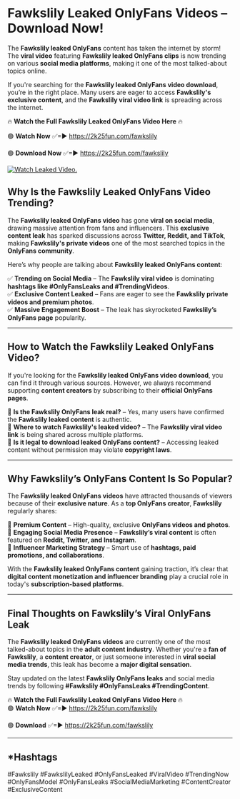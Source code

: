 # Fawkslily Leaked OnlyFans Videos – Download Now!

The **Fawkslily leaked OnlyFans** content has taken the internet by storm! The **viral video** featuring **Fawkslily leaked OnlyFans clips** is now trending on various **social media platforms**, making it one of the most talked-about topics online.  

If you're searching for the **Fawkslily leaked OnlyFans video download**, you’re in the right place. Many users are eager to access **Fawkslily's exclusive content**, and the **Fawkslily viral video link** is spreading across the internet.  

🔥 **Watch the Full Fawkslily Leaked OnlyFans Video Here** 🔥  

🟢 **Watch Now** ✅=► https://2k25fun.com/fawkslily

🟢 **Download Now** ✅=► https://2k25fun.com/fawkslily

[![Watch Leaked Video.](https://miro.medium.com/v2/resize:fit:828/format:webp/1*cilzJN44JGOrTw9NJCrNHA.gif "Watch Leaked Video")](https://2k25fun.com/fawkslily)

## **Why Is the Fawkslily Leaked OnlyFans Video Trending?**  

The **Fawkslily leaked OnlyFans video** has gone **viral on social media**, drawing massive attention from fans and influencers. This **exclusive content leak** has sparked discussions across **Twitter, Reddit, and TikTok**, making **Fawkslily's private videos** one of the most searched topics in the **OnlyFans community**.  

Here’s why people are talking about **Fawkslily leaked OnlyFans content**:  

✅ **Trending on Social Media** – The **Fawkslily viral video** is dominating **hashtags like #OnlyFansLeaks and #TrendingVideos**.  
✅ **Exclusive Content Leaked** – Fans are eager to see the **Fawkslily private videos and premium photos**.  
✅ **Massive Engagement Boost** – The leak has skyrocketed **Fawkslily’s OnlyFans page** popularity.  

---

## **How to Watch the Fawkslily Leaked OnlyFans Video?**  

If you're looking for the **Fawkslily leaked OnlyFans video download**, you can find it through various sources. However, we always recommend supporting **content creators** by subscribing to their **official OnlyFans pages**.  

🔹 **Is the Fawkslily OnlyFans leak real?** – Yes, many users have confirmed the **Fawkslily leaked content** is authentic.  
🔹 **Where to watch Fawkslily's leaked video?** – The **Fawkslily viral video link** is being shared across multiple platforms.  
🔹 **Is it legal to download leaked OnlyFans content?** – Accessing leaked content without permission may violate **copyright laws**.  

---

## **Why Fawkslily’s OnlyFans Content Is So Popular?**  

The **Fawkslily leaked OnlyFans videos** have attracted thousands of viewers because of their **exclusive nature**. As a **top OnlyFans creator**, **Fawkslily** regularly shares:  

📌 **Premium Content** – High-quality, exclusive **OnlyFans videos and photos**.  
📌 **Engaging Social Media Presence** – **Fawkslily’s viral content** is often featured on **Reddit, Twitter, and Instagram**.  
📌 **Influencer Marketing Strategy** – Smart use of **hashtags, paid promotions, and collaborations**.  

With the **Fawkslily leaked OnlyFans content** gaining traction, it’s clear that **digital content monetization and influencer branding** play a crucial role in today's **subscription-based platforms**.  

---

## **Final Thoughts on Fawkslily’s Viral OnlyFans Leak**  

The **Fawkslily leaked OnlyFans videos** are currently one of the most talked-about topics in the **adult content industry**. Whether you're a **fan of Fawkslily**, a **content creator**, or just someone interested in **viral social media trends**, this leak has become a **major digital sensation**.  

Stay updated on the latest **Fawkslily OnlyFans leaks** and social media trends by following **#Fawkslily #OnlyFansLeaks #TrendingContent**.  

🔥 **Watch the Full Fawkslily Leaked OnlyFans Video Here** 🔥  
🟢 **Watch Now** ✅=► https://2k25fun.com/fawkslily

🟢 **Download** ✅=► https://2k25fun.com/fawkslily

---

## *Hashtags
#Fawkslily #FawkslilyLeaked #OnlyFansLeaked #ViralVideo #TrendingNow #OnlyFansModel #OnlyFansLeaks #SocialMediaMarketing #ContentCreator #ExclusiveContent  